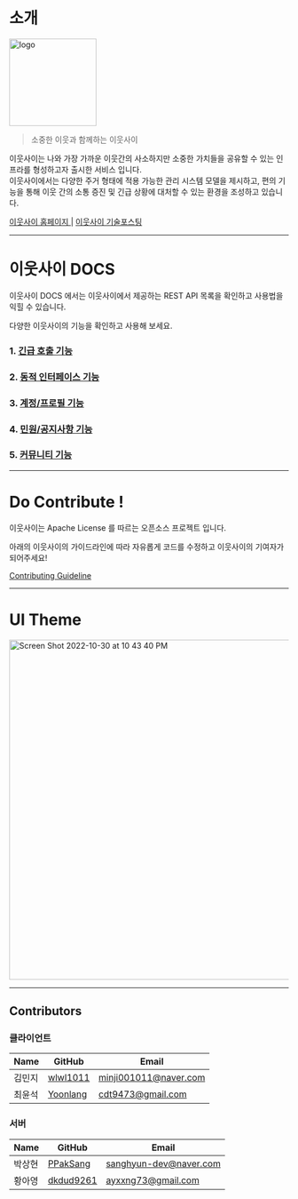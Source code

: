 # 소개

<img width="157" alt="logo" src="https://user-images.githubusercontent.com/67043922/198819121-a233bdb8-7765-45ab-a3a4-386b9e3620cf.png">

> 소중한 이웃과 함께하는 이웃사이

이웃사이는 나와 가장 가까운 이웃간의 사소하지만 소중한 가치들을 공유할 수 있는 인프라를 형성하고자 출시한 서비스 입니다. <br>
이웃사이에서는 다양한 주거 형태에 적용 가능한 관리 시스템 모델을 제시하고, 편의 기능을 통해 이웃 간의 소통 증진 및 긴급 상황에 대처할 수 있는 환경을 조성하고 있습니다.

[이웃사이 홈페이지 ](https://www.neighbor42.com/user/) | [이웃사이 기술포스팅](https://gratis-shape-ac1.notion.site/fa9b8f0cddc047c99bef0dbc126b00d3?v=aa3acf9a163146a7ba342d5a5010fdac)

---

# 이웃사이 DOCS

이웃사이 DOCS 에서는 이웃사이에서 제공하는 REST API 목록을 확인하고 사용법을 익힐 수 있습니다.

다양한 이웃사이의 기능을 확인하고 사용해 보세요.


### 1. [긴급 호출 기능](https://github.com/among-neighbors/AN-backend/wiki/%5B%EA%B8%B0%EB%8A%A5%5D-%EA%B8%B4%EA%B8%89-%ED%98%B8%EC%B6%9C)

### 2. [동적 인터페이스 기능](https://github.com/among-neighbors/AN-backend/wiki/%5B%EA%B8%B0%EB%8A%A5%5D-%EB%8F%99%EC%A0%81-%EC%9D%B8%ED%84%B0%ED%8E%98%EC%9D%B4%EC%8A%A4)

### 3. [계정/프로필 기능](https://github.com/among-neighbors/AN-backend/wiki/%5B%EA%B8%B0%EB%8A%A5%5D-%EA%B3%84%EC%A0%95-%ED%94%84%EB%A1%9C%ED%95%84)

### 4. [민원/공지사항 기능](https://github.com/among-neighbors/AN-backend/wiki/%5B%EA%B8%B0%EB%8A%A5%5D-%EB%AF%BC%EC%9B%90-%EA%B3%B5%EC%A7%80%EC%82%AC%ED%95%AD)

### 5. [커뮤니티 기능](https://github.com/among-neighbors/AN-backend/wiki/%5B%EA%B8%B0%EB%8A%A5%5D-%EC%BB%A4%EB%AE%A4%EB%8B%88%ED%8B%B0)

---

# Do Contribute !

이웃사이는 Apache License 를 따르는 오픈소스 프로젝트 입니다.

아래의 이웃사이의 가이드라인에 따라 자유롭게 코드를 수정하고 이웃사이의 기여자가 되어주세요!

[Contributing Guideline](https://github.com/among-neighbors/AN-backend/blob/main/CONTRIBUTING.md)

---

# UI Theme
<img width="612" alt="Screen Shot 2022-10-30 at 10 43 40 PM" src="https://user-images.githubusercontent.com/62577565/198881840-584dec15-762c-4aa9-a21a-ea3305d05073.png">

---

## Contributors

### 클라이언트
| Name |GitHub|Email|
|------|---|---|
| 김민지  |[wlwl1011](https://github.com/wlwl1011)|minji001011@naver.com|
| 최윤석  |[Yoonlang](https://github.com/Yoonlang)|cdt9473@gmail.com|

### 서버
| Name |GitHub|Email|
|------|---|---|
| 박상현  |[PPakSang](https://github.com/PPakSang)|sanghyun-dev@naver.com|
| 황아영  |[dkdud9261](https://github.com/dkdud9261)|ayxxng73@gmail.com|


